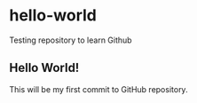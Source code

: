 # hello-world
Testing repository to learn Github

## Hello World!
This will be my first commit to GitHub repository.
